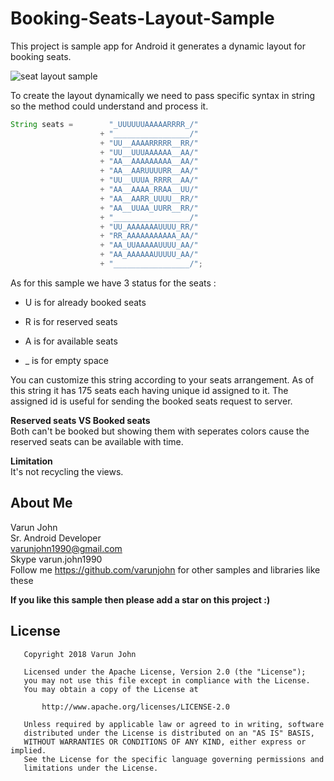 # Booking-Seats-Layout-Sample

This project is sample app for Android it generates a dynamic layout for booking seats.


![seat layout sample](https://user-images.githubusercontent.com/24667361/43626651-787094d2-9710-11e8-97c2-0ceb4db5b719.gif)

To create the layout dynamically we need to pass specific syntax in string so the method could understand and process it. 

```java
String seats =        "_UUUUUUAAAAARRRR_/"
                    + "_________________/"
                    + "UU__AAAARRRRR__RR/"
                    + "UU__UUUAAAAAA__AA/"
                    + "AA__AAAAAAAAA__AA/"
                    + "AA__AARUUUURR__AA/"
                    + "UU__UUUA_RRRR__AA/"
                    + "AA__AAAA_RRAA__UU/"
                    + "AA__AARR_UUUU__RR/"
                    + "AA__UUAA_UURR__RR/"
                    + "_________________/"
                    + "UU_AAAAAAAUUUU_RR/"
                    + "RR_AAAAAAAAAAA_AA/"
                    + "AA_UUAAAAAUUUU_AA/"
                    + "AA_AAAAAAUUUUU_AA/"
                    + "_________________/";
```
As for this sample we have 3 status for the seats :<br />
* U is for already booked seats<br />
* R is for reserved seats<br />
* A is for available seats<br />

* _ is for empty space<br />

You can customize this string according to your seats arrangement. As of this string it has 175 seats each having unique id assigned to it. The assigned id is useful for sending the booked seats request to server. 

**Reserved seats VS Booked seats**<br />
Both can't be booked but showing them with seperates colors cause the reserved seats can be available with time.

**Limitation**<br />
It's not recycling the views.


## About Me

Varun John<br />
Sr. Android Developer<br />
varunjohn1990@gmail.com<br />
Skype varun.john1990<br />
Follow me https://github.com/varunjohn for other samples and libraries like these

**If you like this sample then please add a star on this project :)**


## License
```
   Copyright 2018 Varun John

   Licensed under the Apache License, Version 2.0 (the "License");
   you may not use this file except in compliance with the License.
   You may obtain a copy of the License at

       http://www.apache.org/licenses/LICENSE-2.0

   Unless required by applicable law or agreed to in writing, software
   distributed under the License is distributed on an "AS IS" BASIS,
   WITHOUT WARRANTIES OR CONDITIONS OF ANY KIND, either express or implied.
   See the License for the specific language governing permissions and
   limitations under the License.
```
